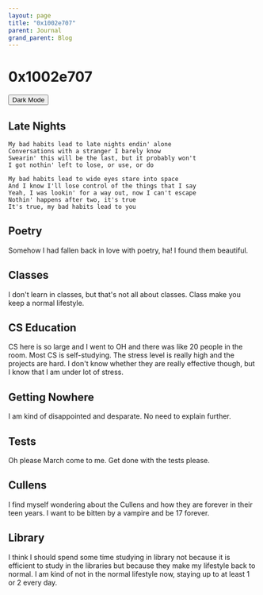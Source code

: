 ```yaml
---
layout: page
title: "0x1002e707"
parent: Journal
grand_parent: Blog
---
```

# 0x1002e707
<button class="btn js-toggle-dark-mode">Dark Mode</button>

<script>
const toggleDarkMode = document.querySelector('.js-toggle-dark-mode');

jtd.addEvent(toggleDarkMode, 'click', function(){
  if (jtd.getTheme() === 'dark') {
    jtd.setTheme('light');
    toggleDarkMode.textContent = 'Dark Mode';
  } else {
    jtd.setTheme('dark');
    toggleDarkMode.textContent = 'Light Mode';
  }
});
</script>

## Late Nights
```
My bad habits lead to late nights endin' alone
Conversations with a stranger I barely know
Swearin' this will be the last, but it probably won't
I got nothin' left to lose, or use, or do

My bad habits lead to wide eyes stare into space
And I know I'll lose control of the things that I say
Yeah, I was lookin' for a way out, now I can't escape
Nothin' happens after two, it's true
It's true, my bad habits lead to you
```

## Poetry

Somehow I had fallen back in love with poetry, ha! I found them beautiful.

## Classes

I don't learn in classes, but that's not all about classes. Class make you keep a normal lifestyle.

## CS Education

CS here is so large and I went to OH and there was like 20 people in the room. Most CS is self-studying. The stress level is really high and the projects are hard.
I don't know whether they are really effective though, but I know that I am under lot of stress.

## Getting Nowhere

I am kind of disappointed and desparate. No need to explain further.

## Tests

Oh please March come to me. Get done with the tests please.

## Cullens

I find myself wondering about the Cullens and how they are forever in their teen years. I want to be bitten by a vampire and be 17 forever.

## Library

I think I should spend some time studying in library not because it is efficient to study in the libraries but because they make 
my lifestyle back to normal. I am kind of not in the normal lifestyle now, staying up to at least 1 or 2 every day.



